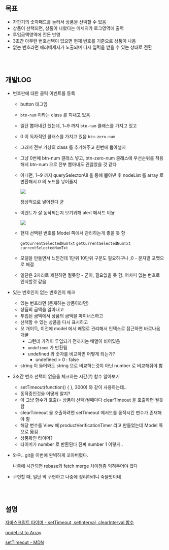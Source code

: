 ## 목표

- 자판기의 숫자패드를 눌러서 상품을 선택할 수 있음
- 상품이 선택되면, 상품이 나왔다는 메세지가 로그영역에 출력
- 투입금액영역에 잔돈 반영
- 3초간 아무런 번호선택이 없으면 현재 번호를 기준으로 상품이 나옴
- 없는 번호라면 에러메세지가 노출되며 다시 입력을 받을 수 있는 상태로 전환

<br/>

<br/>

## 개발LOG

- 번호판에 대한 클릭 이벤트를 등록

  - button 태그임

  - `btn-num` 이라는 class 를 지내고 있음

  - 일단 뽑아내긴 했는데, 1~9 까지 `btn-num` 클래스를 가지고 있고

  - 0 이 독자적인 클래스를 가지고 있음 `btn-zero-num`

  - 그래서 전부 가상의 class 를 추가해주고 한번에 뽑아낼지

  - 그냥 0번에 btn-num 클래스 넣고, btn-zero-num 클래스에 우선순위를 적용해서 btn-num 으로 전부 뽑아내도 괜찮았을 것 같다

  - 아니면, 1~9 까지 querySelectorAll 을 통해 뽑아낸 후 nodeList 를 array 로 변환해서 0 의 노드를 넣어줄지

    ![](https://i.imgur.com/P3m7gC2.png)

    정상적으로 넣어진다 굳

  - 이벤트가 잘 동작되는지 보기위해 alert 메서드 이용

    ![](https://i.imgur.com/JMXCfOH.png)

  - 현재 선택된 번호를 Model 쪽에서 관리하는게 좋을 듯 함

    `getCurrentSelectedNumTxt` `getCurrentSelectedNumTxt` `currentSelectedNumTxt`

  - 모델을 만들면서 느낀건데 1단위 10단위 구분도 필요하구나 ;0 - 문자열 포맷으로 해결

  - 일단은 2자리로 제한하면 될듯함 - 굳이, 필요없을 듯 함. 어차피 없는 번호로 인식할것 같음

  

- 있는 번호인지 없는 번호인지 체크

  - 있는 번호라면 (존재하는 상품이라면)
  - 상품의 금액을 알아내고
  - 투입된 금액에서 상품의 금액을 마이너스하고
  - 선택할 수 있는 상품을 다시 표시하고
  - 오 개이득, 이전에 model 에서 배열로 관리해서 인덱스로 접근하면 바로나옴 개꿀
    - 그런데 가격이 투입되기 전까지는 배열이 비어있음
    - `undefined` 가 반환됨
    - undefined 와 숫자를 비교하면 어떻게 되는가?
      - undefined > 0 : false
  - string 이 들어와도 string 으로 비교하는것이 아닌 number 로 비교해줘야 함

- 3초간 번호 선택이 없음을 체크하는 시간(?) 함수 알아보기

  - setTimeout(function() { }, 3000) 와 같이 사용하는데..
  - 동작중인것을 어떻게 알지?
  - 아 그냥 함수가 호출(= 상품이 선택)될때마다 clearTimeout 을 호출하면 될듯함
  - clearTimeout 을 호출하려면 setTimeout 메서드를 동작시킨 변수가 존재해야 함
  - 해당 변수를 View 에 productVerificationTimer 라고 만들었는데 Model 쪽으로 옮김
  - 상품확인 타이머?
  - 타이머가 number 로 반환된다 진짜 number 1 이렇게..

- 와우.. git을 이번에 완벽하게 꼬아버렸다.

  나중에 시간되면 rebase와 fetch merge 차이점좀 익혀두어야 겠다

- 구현할 때, 일단 막 구현하고 나중에 정리하려니 죽을맛이네

<br/>

<br/>

## 설명

[자바스크립트 타이머 - setTimeout, setInterval, clearInterval 함수](http://ooz.co.kr/194)

[nodeList to Array](https://developer.mozilla.org/ko/docs/Web/API/NodeList)

[setTimeout - MDN](https://developer.mozilla.org/ko/docs/Web/API/WindowTimers/setTimeout)

<br/>

<br/>
